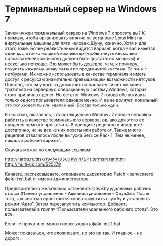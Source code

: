# Терминальный сервер на Windows 7
Зачем нужен терминальный сервер на Windows 7, спросите вы? К примеру, чтобы организовать занятие по установке Linux Mint на виртуальные машины для пяти человек. Шучу, конечно. Хотя и для этого тоже. Более реалистичным видится вариант, когда у вас имеется один достаточно мощный компьютер (чтобы тянуть несколько пользователей компьютер должен быть достаточно мощным) и несколько попроще. Это может быть дешевле, чем, к примеру, покупать каждому члену семьи по продвинутой системе. То же и с нетбуками. Их можно использовать в качестве терминала и иметь доступ к ресурсам значительно превышающем возможности нетбуков. Понятно, что ни у кого из домашних пользователей нет желания тратиться на серверную операционную систему Windows, которая стоит приличных денег. Но есть но. Windows 7 готова обслуживать только одного пользователя одновременно. И ее не волнует, локальный это пользователь или удаленный. Всегда только один.

К счастью, оказалось, что потенциально Windows 7 вполне способна работать в качестве терминального сервера, однако для этого ее придется немного пропатчить. В принципе рецептов в интернете достаточно, но не все из них просты или работают. Также много рецептов отвалилось после выпуска Service Pack 1. Тем не менее, нашелся рабочий вариант.

Скачать можно по следующим ссылкам:

<http://narod.ru/disk/19454103001/Win7SP1_termsrv.rar.html>  
<http://multi-up.com/525379>

Качаете, распаковываете, открываете директорию Patch и запускаете файл inst.bat от имени Администратора.

Предварительно желательно остановить Службу удаленных рабочих столов (Панель управления - Администрирование - Службы). После того, как система пропатчится снова запустить службу и установить режим “Авто”. Затем перезапустить компьютер. Добавить пользователей в группу “Пользователи удаленного рабочего стола”. Это все.

Если не прокатило, можно использовать файл inst1.bat

Может показаться, что сложновато, но это не так. И главное - не дорого.
